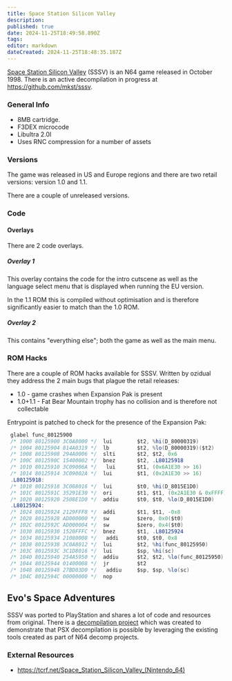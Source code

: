 ```yaml
---
title: Space Station Silicon Valley
description: 
published: true
date: 2024-11-25T18:49:58.890Z
tags: 
editor: markdown
dateCreated: 2024-11-25T18:48:35.187Z
---
```


[Space Station Silicon Valley](https://en.wikipedia.org/wiki/Space_Station_Silicon_Valley) (SSSV) is an N64 game released in October 1998. There is an active decompilation in progress at https://github.com/mkst/sssv.

### General Info

* 8MB cartridge. 
* F3DEX microcode
* Libultra 2.0I
* Uses RNC compression for a number of assets

### Versions
The game was released in US and Europe regions and there are two retail versions: version 1.0 and 1.1. 

There are a couple of unreleased versions.

### Code

#### Overlays
There are 2 code overlays.

##### Overlay 1
This overlay contains the code for the intro cutscene as well as the language select menu that is displayed when running the EU version.

In the 1.1 ROM this is compiled without optimisation and is therefore significantly easier to match than the 1.0 ROM.

##### Overlay 2
This contains "everything else"; both the game as well as the main menu.

### ROM Hacks
There are a couple of ROM hacks available for SSSV. Written by ozidual they address the 2 main bugs that plague the retail releases:

* 1.0 - game crashes when Expansion Pak is present
* 1.0+1.1 - Fat Bear Mountain trophy has no collision and is therefore not collectable

Entrypoint is patched to check for the presence of the Expansion Pak:
```as
 glabel func_80125900
 /* 1000 80125900 3C0A8000 */  lui        $t2, %hi(D_80000319)
 /* 1004 80125904 814A0319 */  lb         $t2, %lo(D_80000319)($t2)
 /* 1008 80125908 294A0006 */  slti       $t2, $t2, 0x6
 /* 100C 8012590C 15400002 */  bnez       $t2, .L80125918
 /* 1010 80125910 3C09006A */   lui       $t1, (0x6A1E30 >> 16)
 /* 1014 80125914 3C09002A */  lui        $t1, (0x2A1E30 >> 16)
 .L80125918:
 /* 1018 80125918 3C088016 */  lui        $t0, %hi(D_8015E1D0)
 /* 101C 8012591C 35291E30 */  ori        $t1, $t1, (0x2A1E30 & 0xFFFF)
 /* 1020 80125920 2508E1D0 */  addiu      $t0, $t0, %lo(D_8015E1D0)
 .L80125924:
 /* 1024 80125924 2129FFF8 */  addi       $t1, $t1, -0x8
 /* 1028 80125928 AD000000 */  sw         $zero, 0x0($t0)
 /* 102C 8012592C AD000004 */  sw         $zero, 0x4($t0)
 /* 1030 80125930 1520FFFC */  bnez       $t1, .L80125924
 /* 1034 80125934 21080008 */   addi      $t0, $t0, 0x8
 /* 1038 80125938 3C0A8012 */  lui        $t2, %hi(func_80125950)
 /* 103C 8012593C 3C1D8016 */  lui        $sp, %hi(sc)
 /* 1040 80125940 254A5950 */  addiu      $t2, $t2, %lo(func_80125950)
 /* 1044 80125944 01400008 */  jr         $t2
 /* 1048 80125948 27BD03D0 */   addiu     $sp, $sp, %lo(sc)
 /* 104C 8012594C 00000000 */  nop
```

## Evo's Space Adventures
SSSV was ported to PlayStation and shares a lot of code and resources from original. There is a [decompilation project](https://github.com/mkst/esa) which was created to demonstrate that PSX decompilation is possible by leveraging the existing tools created as part of N64 decomp projects.

### External Resources

* https://tcrf.net/Space_Station_Silicon_Valley_(Nintendo_64)
